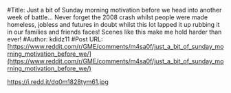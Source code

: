 #Title: Just a bit of Sunday morning motivation before we head into another week of battle... Never forget the 2008 crash whilst people were made homeless, jobless and futures in doubt whilst this lot lapped it up rubbing it in our families and friends faces! Scenes like this make me hold harder than ever!
#Author: kdidz11
#Post URL: [https://www.reddit.com/r/GME/comments/m4sa0f/just_a_bit_of_sunday_morning_motivation_before_we/](https://www.reddit.com/r/GME/comments/m4sa0f/just_a_bit_of_sunday_morning_motivation_before_we/)


https://i.redd.it/dq0m1828tym61.jpg
